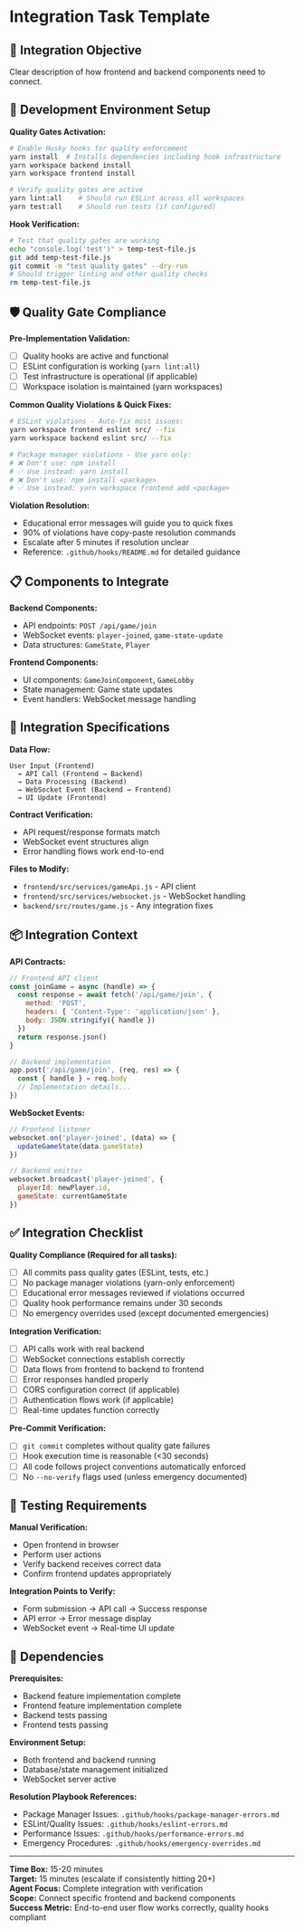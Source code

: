 # Integration Task Template

## 🔗 Integration Objective
Clear description of how frontend and backend components need to connect.

## 🚀 Development Environment Setup
**Quality Gates Activation:**
```bash
# Enable Husky hooks for quality enforcement
yarn install  # Installs dependencies including hook infrastructure
yarn workspace backend install
yarn workspace frontend install

# Verify quality gates are active
yarn lint:all    # Should run ESLint across all workspaces
yarn test:all    # Should run tests (if configured)
```

**Hook Verification:**
```bash
# Test that quality gates are working
echo "console.log('test')" > temp-test-file.js
git add temp-test-file.js
git commit -m "test quality gates" --dry-run
# Should trigger linting and other quality checks
rm temp-test-file.js
```

## 🛡️ Quality Gate Compliance
**Pre-Implementation Validation:**
- [ ] Quality hooks are active and functional
- [ ] ESLint configuration is working (`yarn lint:all`)
- [ ] Test infrastructure is operational (if applicable)
- [ ] Workspace isolation is maintained (yarn workspaces)

**Common Quality Violations & Quick Fixes:**
```bash
# ESLint violations - Auto-fix most issues:
yarn workspace frontend eslint src/ --fix
yarn workspace backend eslint src/ --fix

# Package manager violations - Use yarn only:
# ❌ Don't use: npm install
# ✅ Use instead: yarn install
# ❌ Don't use: npm install <package>
# ✅ Use instead: yarn workspace frontend add <package>
```

**Violation Resolution:**
- Educational error messages will guide you to quick fixes
- 90% of violations have copy-paste resolution commands
- Escalate after 5 minutes if resolution unclear
- Reference: `.github/hooks/README.md` for detailed guidance

## 📋 Components to Integrate
**Backend Components:**
- API endpoints: `POST /api/game/join`
- WebSocket events: `player-joined`, `game-state-update`
- Data structures: `GameState`, `Player`

**Frontend Components:**
- UI components: `GameJoinComponent`, `GameLobby`
- State management: Game state updates
- Event handlers: WebSocket message handling

## 🔧 Integration Specifications
**Data Flow:**
```
User Input (Frontend) 
  → API Call (Frontend → Backend)
  → Data Processing (Backend)
  → WebSocket Event (Backend → Frontend)
  → UI Update (Frontend)
```

**Contract Verification:**
- API request/response formats match
- WebSocket event structures align
- Error handling flows work end-to-end

**Files to Modify:**
- `frontend/src/services/gameApi.js` - API client
- `frontend/src/services/websocket.js` - WebSocket handling
- `backend/src/routes/game.js` - Any integration fixes

## 📦 Integration Context
**API Contracts:**
```javascript
// Frontend API client
const joinGame = async (handle) => {
  const response = await fetch('/api/game/join', {
    method: 'POST',
    headers: { 'Content-Type': 'application/json' },
    body: JSON.stringify({ handle })
  })
  return response.json()
}

// Backend implementation
app.post('/api/game/join', (req, res) => {
  const { handle } = req.body
  // Implementation details...
})
```

**WebSocket Events:**
```javascript
// Frontend listener
websocket.on('player-joined', (data) => {
  updateGameState(data.gameState)
})

// Backend emitter
websocket.broadcast('player-joined', {
  playerId: newPlayer.id,
  gameState: currentGameState
})
```

## ✅ Integration Checklist
**Quality Compliance (Required for all tasks):**
- [ ] All commits pass quality gates (ESLint, tests, etc.)
- [ ] No package manager violations (yarn-only enforcement)
- [ ] Educational error messages reviewed if violations occurred
- [ ] Quality hook performance remains under 30 seconds
- [ ] No emergency overrides used (except documented emergencies)

**Integration Verification:**
- [ ] API calls work with real backend
- [ ] WebSocket connections establish correctly
- [ ] Data flows from frontend to backend to frontend
- [ ] Error responses handled properly
- [ ] CORS configuration correct (if applicable)
- [ ] Authentication flows work (if applicable)
- [ ] Real-time updates function correctly

**Pre-Commit Verification:**
- [ ] `git commit` completes without quality gate failures
- [ ] Hook execution time is reasonable (<30 seconds)
- [ ] All code follows project conventions automatically enforced
- [ ] No `--no-verify` flags used (unless emergency documented)

## 🧪 Testing Requirements
**Manual Verification:**
- Open frontend in browser
- Perform user actions
- Verify backend receives correct data
- Confirm frontend updates appropriately

**Integration Points to Verify:**
- Form submission → API call → Success response
- API error → Error message display
- WebSocket event → Real-time UI update

## 🔗 Dependencies
**Prerequisites:**
- Backend feature implementation complete
- Frontend feature implementation complete
- Backend tests passing
- Frontend tests passing

**Environment Setup:**
- Both frontend and backend running
- Database/state management initialized
- WebSocket server active

**Resolution Playbook References:**
- Package Manager Issues: `.github/hooks/package-manager-errors.md`
- ESLint/Quality Issues: `.github/hooks/eslint-errors.md`  
- Performance Issues: `.github/hooks/performance-errors.md`
- Emergency Procedures: `.github/hooks/emergency-overrides.md`

---
**Time Box:** 15-20 minutes  
**Target:** 15 minutes (escalate if consistently hitting 20+)  
**Agent Focus:** Complete integration with verification  
**Scope:** Connect specific frontend and backend components  
**Success Metric:** End-to-end user flow works correctly, quality hooks compliant
